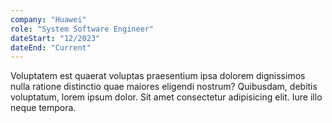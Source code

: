 ```yaml
---
company: "Huawei"
role: "System Software Engineer"
dateStart: "12/2023"
dateEnd: "Current"
---
```


Voluptatem est quaerat voluptas praesentium ipsa dolorem dignissimos nulla ratione distinctio quae maiores eligendi nostrum? Quibusdam, debitis voluptatum, lorem ipsum dolor. Sit amet consectetur adipisicing elit. Iure illo neque tempora.
